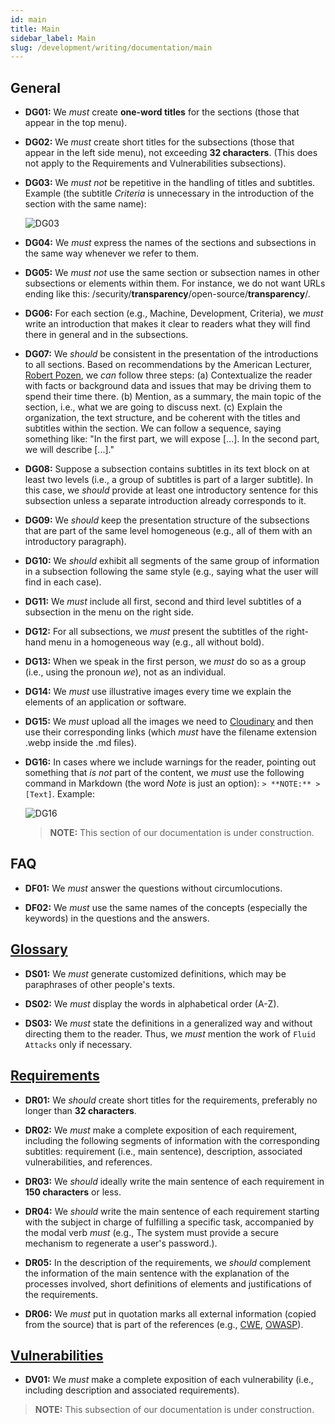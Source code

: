 ```yaml
---
id: main
title: Main
sidebar_label: Main
slug: /development/writing/documentation/main
---
```


## General

* **DG01:** We *must* create **one-word titles** for the sections
  (those that appear in the top menu).

* **DG02:** We *must* create short titles for the subsections
  (those that appear in the left side menu),
  not exceeding **32 characters**.
  (This does not apply to the Requirements and Vulnerabilities subsections).

* **DG03:** We *must not* be repetitive
  in the handling of titles and subtitles.
  Example (the subtitle *Criteria* is unnecessary
  in the introduction of the section with the same name):

  ![DG03](https://res.cloudinary.com/fluid-attacks/image/upload/v1624900945/docs/development/writing/dgb_qdmbql.webp)

* **DG04:** We *must* express the names of the sections and subsections
  in the same way whenever we refer to them.

* **DG05:** We *must not* use the same section or subsection names
  in other subsections or elements within them.
  For instance, we do not want URLs ending like this:
  /security/**transparency**/open-source/**transparency**/.

* **DG06:** For each section (e.g., Machine, Development, Criteria),
  we *must* write an introduction that makes it clear to readers
  what they will find there in general and in the subsections.

* **DG07:** We *should* be consistent
  in the presentation of the introductions to all sections.
  Based on recommendations by the American Lecturer,
  [Robert Pozen](https://www.amazon.com/Extreme-Productivity-Boost-Results-Reduce-ebook/dp/B007HBLNSS),
  we *can* follow three steps:
  (a) Contextualize the reader with facts or background data and issues
  that may be driving them to spend their time there.
  (b) Mention, as a summary, the main topic of the section,
  i.e., what we are going to discuss next.
  (c) Explain the organization, the text structure,
  and be coherent with the titles and subtitles within the section.
  We can follow a sequence, saying something like:
  "In the first part, we will expose [...].
  In the second part, we will describe [...]."

* **DG08:** Suppose a subsection contains subtitles in its text block
  on at least two levels
  (i.e., a group of subtitles is part of a larger subtitle).
  In this case, we *should* provide at least one introductory sentence
  for this subsection
  unless a separate introduction already corresponds to it.

* **DG09:** We *should* keep the presentation structure
  of the subsections that are part of the same level
  homogeneous (e.g., all of them with an introductory paragraph).

* **DG10:** We *should* exhibit all segments
  of the same group of information in a subsection
  following the same style
  (e.g., saying what the user will find in each case).

* **DG11:** We *must* include all first,
  second and third level subtitles of a subsection
  in the menu on the right side.

* **DG12:** For all subsections,
  we *must* present the subtitles of the right-hand menu
  in a homogeneous way
  (e.g., all without bold).

* **DG13:** When we speak in the first person,
  we *must* do so as a group (i.e., using the pronoun *we*),
  not as an individual.

* **DG14:** We *must* use illustrative images
  every time we explain the elements of an application or software.

* **DG15:** We *must* upload all the images we need to [Cloudinary](https://cloudinary.com/)
  and then use their corresponding links
  (which *must* have the filename extension .webp
  inside the .md files).

* **DG16:** In cases where we include warnings for the reader,
  pointing out something that *is not* part of the content,
  we *must* use the following command in Markdown
  (the word *Note* is just an option): `> **NOTE:** > [Text]`.
  Example:

  ![DG16](https://res.cloudinary.com/fluid-attacks/image/upload/v1624050029/docs/development/writing/dga_kqtp4r.webp)
  > **NOTE:**
  > This section of our documentation is under construction.

## FAQ

* **DF01:** We *must* answer the questions without circumlocutions.

* **DF02:** We *must* use the same names of the concepts
  (especially the keywords)
  in the questions and the answers.

## [Glossary](https://docs.fluidattacks.com/about/glossary)

* **DS01:** We *must* generate customized definitions,
  which may be paraphrases of other people's texts.

* **DS02:** We *must* display the words in alphabetical order (A-Z).

* **DS03:** We *must* state the definitions in a generalized way
  and without directing them to the reader.
  Thus, we *must* mention the work of `Fluid Attacks`
  only if necessary.

## [Requirements](https://docs.fluidattacks.com/criteria/requirements/)

* **DR01:** We *should* create short titles for the requirements,
  preferably no longer than **32 characters**.

* **DR02:** We *must* make a complete exposition of each requirement,
  including the following segments of information
  with the corresponding subtitles:
  requirement (i.e., main sentence), description,
  associated vulnerabilities, and references.

* **DR03:** We *should* ideally write the main sentence of each requirement
  in **150 characters** or less.

* **DR04:** We *should* write the main sentence of each requirement
  starting with the subject in charge of fulfilling a specific task,
  accompanied by the modal verb *must*
  (e.g., The system must provide a secure mechanism
  to regenerate a user's password.).

* **DR05:** In the description of the requirements,
  we *should* complement the information of the main sentence
  with the explanation of the processes involved,
  short definitions of elements
  and justifications of the requirements.

* **DR06:** We *must* put in quotation marks
  all external information (copied from the source)
  that is part of the references
  (e.g., [CWE](https://cwe.mitre.org/), [OWASP](https://owasp.org/)).

## [Vulnerabilities](https://docs.fluidattacks.com/criteria/vulnerabilities/)

* **DV01:** We *must* make a complete exposition of each vulnerability
  (i.e., including description and associated requirements).

> **NOTE:**
> This subsection of our documentation is under construction.
